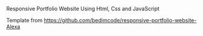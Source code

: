 Responsive Portfolio Website Using Html, Css and JavaScript

Template from https://github.com/bedimcode/responsive-portfolio-website-Alexa

